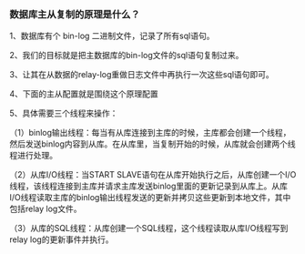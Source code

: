 ### 数据库主从复制的原理是什么？
1、数据库有个 bin-log 二进制文件，记录了所有sql语句。

2、我们的目标就是把主数据库的bin-log文件的sql语句复制过来。

3、让其在从数据的relay-log重做日志文件中再执行一次这些sql语句即可。

4、下面的主从配置就是围绕这个原理配置

5、具体需要三个线程来操作：

（1）binlog输出线程：每当有从库连接到主库的时候，主库都会创建一个线程，然后发送binlog内容到从库。在从库里，当复制开始的时候，从库就会创建两个线程进行处理。

（2）从库I/O线程：当START SLAVE语句在从库开始执行之后，从库创建一个I/O线程，该线程连接到主库并请求主库发送binlog里面的更新记录到从库上。从库I/O线程读取主库的binlog输出线程发送的更新并拷贝这些更新到本地文件，其中包括relay log文件。

（3）从库的SQL线程：从库创建一个SQL线程，这个线程读取从库I/O线程写到relay log的更新事件并执行。
